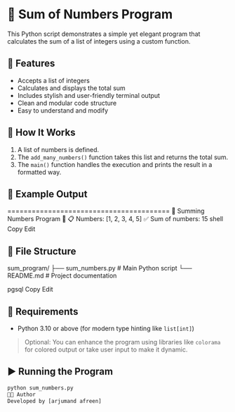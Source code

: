 # 🔢 Sum of Numbers Program

This Python script demonstrates a simple yet elegant program that calculates the sum of a list of integers using a custom function.

## 🚀 Features

- Accepts a list of integers
- Calculates and displays the total sum
- Includes stylish and user-friendly terminal output
- Clean and modular code structure
- Easy to understand and modify

## 🧠 How It Works

1. A list of numbers is defined.
2. The `add_many_numbers()` function takes this list and returns the total sum.
3. The `main()` function handles the execution and prints the result in a formatted way.

## 🧾 Example Output

======================================== 🔢 Summing Numbers Program 🔢
📋 Numbers: [1, 2, 3, 4, 5] ✅ Sum of numbers: 15
shell
Copy
Edit

## 📂 File Structure

sum_program/ ├── sum_numbers.py # Main Python script └── README.md # Project documentation

pgsql
Copy
Edit

## 📌 Requirements

- Python 3.10 or above (for modern type hinting like `list[int]`)

> Optional: You can enhance the program using libraries like `colorama` for colored output or take user input to make it dynamic.

## ▶️ Running the Program

```bash
python sum_numbers.py
👨‍💻 Author
Developed by [arjumand afreen]